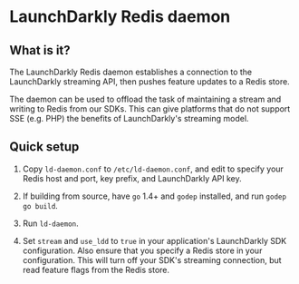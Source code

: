 LaunchDarkly Redis daemon
=========================

What is it?
-----------

The LaunchDarkly Redis daemon establishes a connection to the LaunchDarkly streaming API, then pushes feature updates to a Redis store.

The daemon can be used to offload the task of maintaining a stream and writing to Redis from our SDKs. This can give platforms that do not support SSE (e.g. PHP) the benefits of LaunchDarkly's streaming model.

Quick setup
-----------

1. Copy `ld-daemon.conf` to `/etc/ld-daemon.conf`, and edit to specify your Redis host and port, key prefix, and LaunchDarkly API key.

2. If building from source, have `go` 1.4+ and `godep` installed, and run `godep go build`.

3. Run `ld-daemon`.

4. Set `stream` and `use_ldd` to `true` in your application's LaunchDarkly SDK configuration. Also ensure that you specify a Redis store in your configuration. This will turn off your SDK's streaming connection, but read feature flags from the Redis store. 
